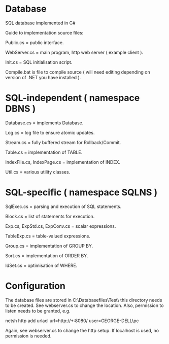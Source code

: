 # Database
SQL database implemented in C#

Guide to implementation source files:

Public.cs = public interface.

WebServer.cs = main program, http web server ( example client ).

Init.cs = SQL initialisation script.

Compile.bat is file to compile source ( will need editing depending on version of .NET you have installed ).

SQL-independent ( namespace DBNS )
================================

Database.cs = implements Database.

Log.cs = log file to ensure atomic updates.

Stream.cs = fully buffered stream for Rollback/Commit.

Table.cs = implementation of TABLE.

IndexFile.cs, IndexPage.cs = implementation of INDEX.

Util.cs = various utility classes.

SQL-specific ( namespace SQLNS )
================================

SqlExec.cs = parsing and execution of SQL statements.

Block.cs = list of statements for execution.

Exp.cs, ExpStd.cs, ExpConv.cs = scalar expressions.

TableExp.cs = table-valued expressions.

Group.cs = implementation of GROUP BY.

Sort.cs = implementation of ORDER BY.

IdSet.cs = optimisation of WHERE.

Configuration
=============

The database files are stored in C:\Databasefiles\Test\ this directory needs to be created.
See webserver.cs to change the location. Also, permission to listen needs to be granted, e.g.

netsh http add urlacl url=http://+:8080/ user=GEORGE-DELL\pc

Again, see webserver.cs to change the http setup. If localhost is used, no permission is needed.


